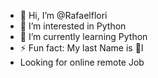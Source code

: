 - 👋 Hi, I’m @Rafaelflori
- 👀 I’m interested in Python
- 🌱 I’m currently learning Python
- ⚡ Fun fact: My last Name is 🌸I
- Looking for online remote Job
<!---
Rafaelflori/Rafaelflori is a ✨ special ✨ repository because its `README.md` (this file) appears on your GitHub profile.
You can click the Preview link to take a look at your changes.
--->
